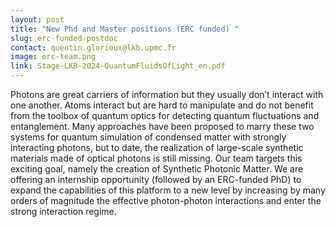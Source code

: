 ```yaml
---
layout: post
title: "New Phd and Master positions (ERC funded) "
slug: erc-funded-postdoc
contact: quentin.glorieux@lkb.upmc.fr
image: erc-team.png
link: Stage-LKB-2024-QuantumFluidsOfLight_en.pdf
---
```


Photons are great carriers of information but they usually don’t interact with one another. Atoms interact but are hard to manipulate and do not benefit from the toolbox of quantum optics for detecting quantum fluctuations and entanglement. Many approaches have been proposed to marry these two systems for quantum simulation of condensed matter with strongly interacting photons, but to date, the realization of large-scale synthetic materials made of optical photons is still missing. Our team targets this exciting goal, namely the creation of Synthetic Photonic Matter. We are offering an internship opportunity (followed by an ERC-funded PhD) to expand the capabilities of this platform to a new level by increasing by many orders of magnitude the effective photon-photon interactions and enter the strong interaction regime.


